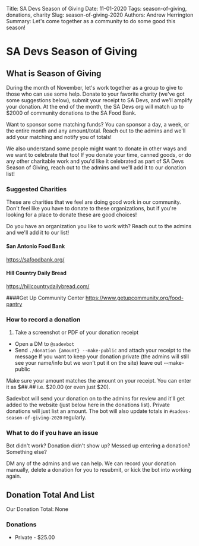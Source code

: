 Title: SA Devs Season of Giving
Date: 11-01-2020
Tags: season-of-giving, donations, charity
Slug: season-of-giving-2020
Authors: Andrew Herrington 
Summary: Let's come together as a community to do some good this season!

# SA Devs Season of Giving

## What is Season of Giving
During the month of November, let's work together as a group to give to those who can use some help. Donate to your 
favorite charity (we've got some suggestions below), submit your receipt to SA Devs, and we'll amplify your donation. At
the end of the month, the SA Devs org will match up to $2000 of community donations to the SA Food Bank.

Want to sponsor some matching funds? You can sponsor a day, a week, or the entire month and any amount/total. Reach out
to the admins and we'll add your matching and notify you of totals!

We also understand some people might want to donate in other ways and we want to celebrate that too! If you donate your 
time, canned goods, or do any other charitable work and you'd like it celebrated as part of SA Devs Season of Giving,
reach out to the admins and we'll add it to our donation list! 

### Suggested Charities
These are charities that we feel are doing good work in our community. Don't feel like you have to donate to these 
organizations, but if you're looking for a place to donate these are good choices!

Do you have an organization you like to work with? Reach out to the admins and we'll add it to our list!

#### San Antonio Food Bank
<https://safoodbank.org/>

#### Hill Country Daily Bread
<https://hillcountrydailybread.com/>

####Get Up Community Center
<https://www.getupcommunity.org/food-pantry>


### How to record a donation

1. Take a screenshot or PDF of your donation receipt
+ Open a DM to `@sadevbot`
+ Send `./donation {amount} --make-public` and attach your receipt to the message 
If you want to keep your donation private (the admins will still see your name/info but we won't put it on the site) 
leave out --make-public

Make sure your amount matches the amount on your receipt. You can enter it as $##.## i.e. $20.00 (or even just $20).

Sadevbot will send your donation on to the admins for review and it'll get added to the website (just below here in 
the donations list). Private donations will just list an amount. The bot will also update totals in 
`#sadevs-season-of-giving-2020` regularly.

### What to do if you have an issue
Bot didn't work? Donation didn't show up? Messed up entering a donation? Something else?

DM any of the admins and we can help. We can record your donation manually, delete a donation for you to resubmit, or 
kick the bot into working again.

## Donation Total And List

Our Donation Total: None

### Donations

*  Private - $25.00

